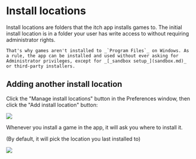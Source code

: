 # Install locations

Install locations are folders that the itch app installs games to. The initial install location is in a folder your user has write access to without requiring administrator rights.

```{hint}
That's why games aren't installed to _`Program Files`_ on Windows. As a rule, the app can be installed and used without ever asking for Administrator privileges, except for _[_sandbox setup_](sandbox.md)_ or third-party installers.
```

## Adding another install location

Click the "Manage install locations" button in the Preferences window, then click the "Add install location" button:

![](/assets/install-location-add.png)

Whenever you install a game in the app, it will ask you where to install it.

(By default, it will pick the location you last installed to)

![](/assets/plan-install.png)
